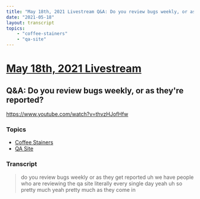 ```yaml
---
title: "May 18th, 2021 Livestream Q&A: Do you review bugs weekly, or as they're reported?"
date: "2021-05-18"
layout: transcript
topics:
    - "coffee-stainers"
    - "qa-site"
---
```

# [May 18th, 2021 Livestream](../2021-05-18.md)
## Q&A: Do you review bugs weekly, or as they're reported?
https://www.youtube.com/watch?v=thvzHJofHfw

### Topics
* [Coffee Stainers](../topics/coffee-stainers.md)
* [QA Site](../topics/qa-site.md)

### Transcript

> do you review bugs weekly or as they get reported uh we have people who are reviewing the qa site literally every single day yeah uh so pretty much yeah pretty much as they come in
